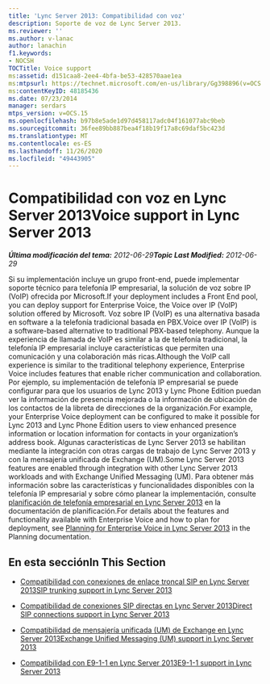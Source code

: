 ```yaml
---
title: 'Lync Server 2013: Compatibilidad con voz'
description: Soporte de voz de Lync Server 2013.
ms.reviewer: ''
ms.author: v-lanac
author: lanachin
f1.keywords:
- NOCSH
TOCTitle: Voice support
ms:assetid: d151caa8-2ee4-4bfa-be53-428570aae1ea
ms:mtpsurl: https://technet.microsoft.com/en-us/library/Gg398896(v=OCS.15)
ms:contentKeyID: 48185436
ms.date: 07/23/2014
manager: serdars
mtps_version: v=OCS.15
ms.openlocfilehash: b97b8e5ade1d97d458117adc04f161077abc9beb
ms.sourcegitcommit: 36fee89bb887bea4f18b19f17a8c69daf5bc423d
ms.translationtype: MT
ms.contentlocale: es-ES
ms.lasthandoff: 11/26/2020
ms.locfileid: "49443905"
---
```

# <a name="voice-support-in-lync-server-2013"></a><span data-ttu-id="ca2e7-103">Compatibilidad con voz en Lync Server 2013</span><span class="sxs-lookup"><span data-stu-id="ca2e7-103">Voice support in Lync Server 2013</span></span>

<div data-xmlns="http://www.w3.org/1999/xhtml">

<div class="topic" data-xmlns="http://www.w3.org/1999/xhtml" data-msxsl="urn:schemas-microsoft-com:xslt" data-cs="https://msdn.microsoft.com/">

<div data-asp="https://msdn2.microsoft.com/asp">



</div>

<div id="mainSection">

<div id="mainBody"><span data-ttu-id="ca2e7-104">

<span> </span></span><span class="sxs-lookup"><span data-stu-id="ca2e7-104">

<span> </span></span></span>

<span data-ttu-id="ca2e7-105">_**Última modificación del tema:** 2012-06-29_</span><span class="sxs-lookup"><span data-stu-id="ca2e7-105">_**Topic Last Modified:** 2012-06-29_</span></span>

<span data-ttu-id="ca2e7-106">Si su implementación incluye un grupo front-end, puede implementar soporte técnico para telefonía IP empresarial, la solución de voz sobre IP (VoIP) ofrecida por Microsoft.</span><span class="sxs-lookup"><span data-stu-id="ca2e7-106">If your deployment includes a Front End pool, you can deploy support for Enterprise Voice, the Voice over IP (VoIP) solution offered by Microsoft.</span></span> <span data-ttu-id="ca2e7-107">Voz sobre IP (VoIP) es una alternativa basada en software a la telefonía tradicional basada en PBX.</span><span class="sxs-lookup"><span data-stu-id="ca2e7-107">Voice over IP (VoIP) is a software-based alternative to traditional PBX-based telephony.</span></span> <span data-ttu-id="ca2e7-108">Aunque la experiencia de llamada de VoIP es similar a la de telefonía tradicional, la telefonía IP empresarial incluye características que permiten una comunicación y una colaboración más ricas.</span><span class="sxs-lookup"><span data-stu-id="ca2e7-108">Although the VoIP call experience is similar to the traditional telephony experience, Enterprise Voice includes features that enable richer communication and collaboration.</span></span> <span data-ttu-id="ca2e7-109">Por ejemplo, su implementación de telefonía IP empresarial se puede configurar para que los usuarios de Lync 2013 y Lync Phone Edition puedan ver la información de presencia mejorada o la información de ubicación de los contactos de la libreta de direcciones de la organización.</span><span class="sxs-lookup"><span data-stu-id="ca2e7-109">For example, your Enterprise Voice deployment can be configured to make it possible for Lync 2013 and Lync Phone Edition users to view enhanced presence information or location information for contacts in your organization’s address book.</span></span> <span data-ttu-id="ca2e7-110">Algunas características de Lync Server 2013 se habilitan mediante la integración con otras cargas de trabajo de Lync Server 2013 y con la mensajería unificada de Exchange (UM).</span><span class="sxs-lookup"><span data-stu-id="ca2e7-110">Some Lync Server 2013 features are enabled through integration with other Lync Server 2013 workloads and with Exchange Unified Messaging (UM).</span></span> <span data-ttu-id="ca2e7-111">Para obtener más información sobre las características y funcionalidades disponibles con la telefonía IP empresarial y sobre cómo planear la implementación, consulte [planificación de telefonía empresarial en Lync Server 2013](lync-server-2013-planning-for-enterprise-voice.md) en la documentación de planificación.</span><span class="sxs-lookup"><span data-stu-id="ca2e7-111">For details about the features and functionality available with Enterprise Voice and how to plan for deployment, see [Planning for Enterprise Voice in Lync Server 2013](lync-server-2013-planning-for-enterprise-voice.md) in the Planning documentation.</span></span>

<div>

## <a name="in-this-section"></a><span data-ttu-id="ca2e7-112">En esta sección</span><span class="sxs-lookup"><span data-stu-id="ca2e7-112">In This Section</span></span>

  - [<span data-ttu-id="ca2e7-113">Compatibilidad con conexiones de enlace troncal SIP en Lync Server 2013</span><span class="sxs-lookup"><span data-stu-id="ca2e7-113">SIP trunking support in Lync Server 2013</span></span>](lync-server-2013-sip-trunking-support.md)

  - [<span data-ttu-id="ca2e7-114">Compatibilidad de conexiones SIP directas en Lync Server 2013</span><span class="sxs-lookup"><span data-stu-id="ca2e7-114">Direct SIP connections support in Lync Server 2013</span></span>](lync-server-2013-direct-sip-connections-support.md)

  - [<span data-ttu-id="ca2e7-115">Compatibilidad de mensajería unificada (UM) de Exchange en Lync Server 2013</span><span class="sxs-lookup"><span data-stu-id="ca2e7-115">Exchange Unified Messaging (UM) support in Lync Server 2013</span></span>](lync-server-2013-exchange-unified-messaging-um-support.md)

  - [<span data-ttu-id="ca2e7-116">Compatibilidad con E9-1-1 en Lync Server 2013</span><span class="sxs-lookup"><span data-stu-id="ca2e7-116">E9-1-1 support in Lync Server 2013</span></span>](lync-server-2013-e9-1-1-support.md)

<span data-ttu-id="ca2e7-117"></div>

</div>

<span> </span>

</div>

</div>

</span><span class="sxs-lookup"><span data-stu-id="ca2e7-117"></div>

</div>

<span> </span>

</div>

</div>

</span></span></div>

